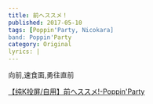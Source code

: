 ```yaml
---
title: 前へススメ！
published: 2017-05-10
tags: [Poppin'Party, Nicokara]
band: Poppin'Party
category: Original
lyrics: |
---
```

向前,速食面,勇往直前

<summary>
    <a href="https://www.bilibili.com/video/BV1LpxFeEEpT/">
        【纯K投屏/自用】前へススメ!-Poppin'Party
    </a>
</summary>
